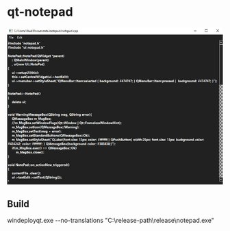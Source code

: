 # qt-notepad

![QT-TODO-LIST](./inAppImgs/notePad.png)

## Build
windeployqt.exe --no-translations "C:\release-path\release\notepad.exe"
